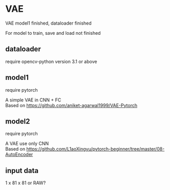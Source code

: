 # VAE
VAE model1 finished, dataloader finished

For model to train, save and load not finished

## dataloader
require opencv-python version 3.1 or above

## model1
require pytorch

A simple VAE in CNN + FC  
Based on https://github.com/aniket-agarwal1999/VAE-Pytorch

## model2
require pytorch

A VAE use only CNN  
Based on https://github.com/L1aoXingyu/pytorch-beginner/tree/master/08-AutoEncoder

## input data
1 x 81 x 81 or RAW?
